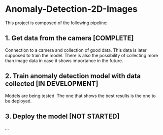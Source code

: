 # Anomaly-Detection-2D-Images
This project is composed of the following pipeline:

## 1. Get data from the camera [COMPLETE]
Connection to a camera and collection of good data. This data is later supposed to train the model.
There is also the possibility of collecting more than image data in case it shows importance in the future.

## 2. Train anomaly detection model with data collected [IN DEVELOPMENT]
Models are being tested. The one that shows the best results is the one to be deployed.

## 3. Deploy the model [NOT STARTED]
...
